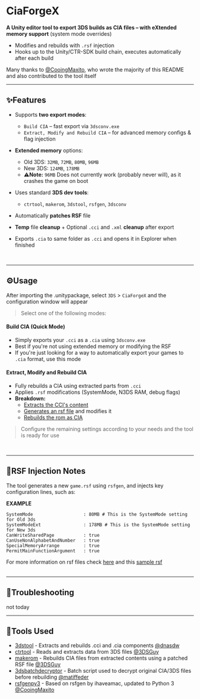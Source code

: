 # CiaForgeX

**A Unity editor tool to export 3DS builds as CIA files – with eXtended memory support** (system mode overrides)

- Modifies and rebuilds with `.rsf` injection
- Hooks up to the Unity/CTR-SDK build chain, executes automatically after each build

Many thanks to [@CooingMaxito](https://www.github.com/CooingMaxito), who wrote the majority of this README and also contributed to the tool itself

---

## ✨Features

* Supports **two export modes**:

  * `Build CIA` – fast export via `3dsconv.exe`
  * `Extract, Modify and Rebuild CIA` – for advanced memory configs & flag injection
* **Extended memory** options:

  * Old 3DS: `32MB`, `72MB`, `80MB`, `96MB`
  * New 3DS: `124MB`, `178MB`
  * ⚠️**Note:** `96MB` Does not currently work (probably never will), as it crashes the game on boot
* Uses standard **3DS dev tools**:

  * `ctrtool`, `makerom`, `3dstool`, `rsfgen`, `3dsconv`
* Automatically **patches RSF** file
* **Temp** file **cleanup** + Optional `.cci` and `.xml` **cleanup** after export
* Exports `.cia` to same folder as `.cci` and opens it in Explorer when finished
<br>

---

## ⚙️Usage
After importing the .unitypackage, select `3DS` > `CiaForgeX` and the configuration window will appear
> Select one of the following modes:

#### Build CIA (Quick Mode)

* Simply exports your `.cci` as a `.cia` using `3dsconv.exe`
* Best if you're not using extended memory or modifying the RSF
* If you're just looking for a way to automatically export your games to `.cia`  format, use this mode

#### Extract, Modify and Rebuild CIA

* Fully rebuilds a CIA using extracted parts from `.cci`
* Applies `.rsf` modifications (SystemMode, N3DS RAM, debug flags)
* **Breakdown:**
	* [Extracts the CCI's content](https://github.com/ihaveamac/3DS-rom-tools/wiki/Extract-a-game-or-application-in-.3ds-or-.cci-format#method-1-decrypted-or-zero-key-encrypted-cci-with-ctrtool)
	* [Generates an rsf file](https://github.com/CooingMaxito/rsfgen-python3?tab=readme-ov-file#usage) and modifies it
	* [Rebuilds the rom as CIA](https://github.com/ihaveamac/3DS-rom-tools/wiki/Rebuilding-a-game-or-application-in-.cia-format-using-RSF-files#rebuilding-based-on-a-cci-3dscci-using-rsf)
	

> Configure the remaining settings according to your needs and the tool is ready for use

<br>

---

## 💉RSF Injection Notes

The tool generates a new `game.rsf` using `rsfgen`, and injects key configuration lines, such as:

**EXAMPLE**
```rsf
SystemMode                   : 80MB # This is the SystemMode setting for Old 3ds
SystemModeExt                : 178MB # This is the SystemMode setting for New 3ds
CanWriteSharedPage           : true
CanUseNonAlphabetAndNumber   : true
SpecialMemoryArrange         : true
PermitMainFunctionArgument   : true
```
For more information on rsf files check [here](https://github.com/3DSGuy/Project_CTR/blob/master/makerom/README.md#creating-rsf-files) and this [sample rsf](https://gist.github.com/jakcron/9f9f02ffd94d98a72632)
<br>
<br>

---

## 🚩Troubleshooting

not today
<br>

---

## 🔧Tools Used

* [3dstool](https://github.com/dnasdw/3dstool) - Extracts and rebuilds .cci and .cia components [@dnasdw](https://github.com/dnasdw)
* [ctrtool](https://github.com/3DSGuy/Project_CTR) - Reads and extracts data from 3DS files [@3DSGuy](https://github.com/3DSGuy)
* [makerom](https://github.com/3DSGuy/Project_CTR) - Rebuilds CIA files from extracted contents using a patched RSF file [@3DSGuy](https://github.com/3DSGuy)
* [3dsbatchdecryptor](https://gbatemp.net/threads/batch-cia-3ds-decryptor-a-simple-batch-file-to-decrypt-cia-3ds.512385/) - Batch script used to decrypt original CIA/3DS files before rebuilding [@matiffeder](https://github.com/matiffeder)
* [rsfgenpy3](https://github.com/CooingMaxito/rsfgen-python3) - Based on rsfgen by ihaveamac, updated to Python 3 [@CooingMaxito](https://github.com/CooingMaxito)
